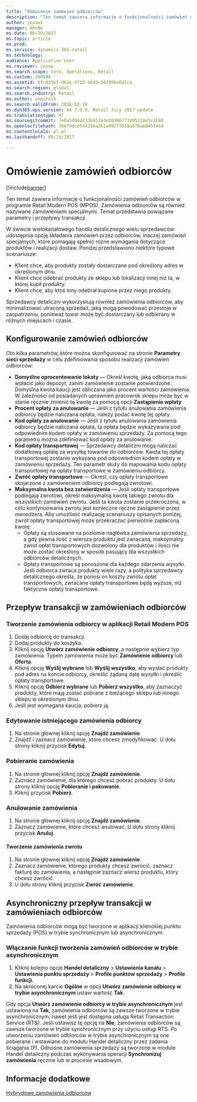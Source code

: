 ```yaml
---
title: "Omówienie zamówień odbiorców"
description: "Ten temat zawiera informacje o funkcjonalności zamówień odbiorców w programie Retail Modern POS (MPOS). Zamówienia odbiorców są również nazywane zamówieniami specjalnymi. Temat przedstawia powiązane parametry i przepływy transakcji."
author: josaw1
manager: AnnBe
ms.date: 06/20/2017
ms.topic: article
ms.prod: 
ms.service: dynamics-365-retail
ms.technology: 
audience: Application User
ms.reviewer: josaw
ms.search.scope: Core, Operations, Retail
ms.custom: 260594
ms.assetid: 6fc835ef-d62e-4f23-9d49-50299be642ca
ms.search.region: global
ms.search.industry: Retail
ms.author: anpurush
ms.search.validFrom: 2016-02-28
ms.dyn365.ops.version: AX 7.0.0, Retail July 2017 update
ms.translationtype: HT
ms.sourcegitcommit: 7e0a5d044133b917a3eb9386773205218e5c1b40
ms.openlocfilehash: f68f9dce544256a2b1a9927f019a676a6845f46d
ms.contentlocale: pl-pl
ms.lasthandoff: 09/29/2017

---
```


# <a name="customer-orders-overview"></a>Omówienie zamówień odbiorców

[!include[banner](includes/banner.md)]


Ten temat zawiera informacje o funkcjonalności zamówień odbiorców w programie Retail Modern POS (MPOS). Zamówienia odbiorców są również nazywane zamówieniami specjalnymi. Temat przedstawia powiązane parametry i przepływy transakcji.

W świecie wielokanałowego handlu detalicznego wielu sprzedawców udostępnia opcję składania zamówień przez odbiorców, inaczej zamówień specjalnych, które pomagają spełnić różne wymagania dotyczące produktów i realizacji dostaw. Poniżej przedstawiono niektóre typowe scenariusze:

-   Klient chce, aby produkty zostały dostarczane pod określony adres w określonym dniu.
-   Klient chce odebrać produkty ze sklepu lub lokalizacji innej niż ta, w której kupił produkty.
-   Klient chce, aby ktoś inny odebrał kupione przez niego produkty.

Sprzedawcy detaliczni wykorzystują również zamówienia odbiorców, aby minimalizować utraconą sprzedaż, jaką mogą powodować przestoje w zaopatrzeniu, ponieważ towar może być dostarczany lub odbierany w różnych miejscach i czasie.

## <a name="set-up-customer-orders"></a>Konfigurowanie zamówień odbiorców
Oto kilka parametrów, które można skonfigurować na stronie **Parametry sieci sprzedaży** w celu zdefiniowania sposobu realizacji zamówień odbiorców:

-   **Domyślne oprocentowanie lokaty** — Określ kwotę, jaką odbiorca musi wpłacić jako depozyt, zanim zamówienie zostanie potwierdzone. Domyślna kwota kaucji jest obliczana jako procent wartości zamówienia. W zależności od posiadanych uprawnień pracownik sklepu może być w stanie ręcznie zmienić tę kwotę za pomocą opcji **Zastąpienie wpłaty**.
-   **Procent opłaty za anulowanie** — Jeśli z tytułu anulowania zamówienia odbiorcy będzie naliczana opłata, należy podać kwotę tej opłaty.
-   **Kod opłaty za anulowanie** — Jeśli z tytułu anulowania zamówienia odbiorcy będzie naliczana opłata, ta opłata będzie wykazywana pod odpowiednim kodem opłaty w zamówieniu sprzedaży. Za pomocą tego parametru można zdefiniować kod opłaty za anulowanie.
-   **Kod opłaty transportowej** — Sprzedawcy detaliczni mogą naliczać dodatkową opłatę za wysyłkę towarów do odbiorców. Kwota tej opłaty transportowej zostanie wykazana pod odpowiednim kodem opłaty w zamówieniu sprzedaży. Ten parametr służy do mapowania kodu opłaty transportowej na opłaty transportowe w zamówieniu odbiorcy.
-   **Zwróć opłaty transportowe** — Określ, czy opłaty transportowe skojarzone z zamówieniem odbiorcy podlegają zwrotowi.
-   **Maksymalna kwota bez zatwierdzenia** — Jeśli opłaty transportowe podlegają zwrotowi, określ maksymalną kwotę takiego zwrotu dla wszystkich zamówień zwrotu. Jeśli ta kwota zostanie przekroczona, w celu kontynuowania zwrotu jest konieczne ręczne zastąpienie przez menedżera. Aby umożliwić realizację scenariuszy opisanych poniżej, zwrot opłaty transportowej może przekraczać pierwotnie zapłaconą kwotę:
    -   Opłaty są stosowane na poziomie nagłówka zamówienia sprzedaży, a gdy pewna ilość z wiersza produktu jest zwracana, maksymalny zwrot opłat transportowych dozwolony dla produktów i ilości nie może zostać określony w sposób pasujący dla wszystkich odbiorców detalicznych.
    -   Opłaty transportowe są ponoszone dla każdego zdarzenia wysyłki. Jeśli odbiorca zwraca produkty wiele razy, a polityka sprzedawcy detalicznego określa, że ponosi on koszty zwrotu opłat transportowych, zwracane opłaty transportowe będą wyższe, niż faktyczne opłaty transportowe.

## <a name="transaction-flow-for-customer-orders"></a>Przepływ transakcji w zamówieniach odbiorców
### <a name="create-a-customer-order-in-retail-modern-pos"></a>Tworzenie zamówienia odbiorcy w aplikacji Retail Modern POS

1.  Dodaj odbiorcę do transakcji.
2.  Dodaj produkty do koszyka.
3.  Kliknij opcję **Utwórz zamówienie odbiorcy**, a następnie wybierz typ zamówienia. Typem zamówienia może być **Zamówienie odbiorcy** lub **Oferta**.
4.  Kliknij opcję **Wyślij wybrane** lub **Wyślij wszystko**, aby wysłać produkty pod adres na koncie odbiorcy, określić żądaną datę wysyłki i określić opłaty transportowe.
5.  Kliknij opcję **Odbierz wybrane** lub **Pobierz wszystko**, aby zaznaczyć produkty, które mają zostać pobrane z bieżącego sklepu lub innego sklepu w określonym dniu.
6.  Jeśli jest wymagana kaucja, pobierz ją.

### <a name="edit-an-existing-customer-order"></a>Edytowanie istniejącego zamówienia odbiorcy

1.  Na stronie głównej kliknij opcję **Znajdź zamówienie**.
2.  Znajdź i zaznacz zamówienie, które chcesz zmodyfikować. U dołu strony kliknij przycisk **Edytuj**.

### <a name="pick-up-an-order"></a>Pobieranie zamówienia

1.  Na stronie głównej kliknij opcję **Znajdź zamówienie**.
2.  Zaznacz zamówienie, dla którego chcesz pobrać produkty. U dołu strony kliknij opcję **Pobieranie i pakowanie**.
3.  Kliknij przycisk **Pobierz**.

### <a name="cancel-an-order"></a>Anulowanie zamówienia

1.  Na stronie głównej kliknij opcję **Znajdź zamówienie**.
2.  Zaznacz zamówienie, które chcesz anulować. U dołu strony kliknij przycisk **Anuluj**.

#### <a name="create-a-return-order"></a>Tworzenie zamówienia zwrotu

1.  Na stronie głównej kliknij opcję **Znajdź zamówienie**.
2.  Zaznacz zamówienie, którego produkty chcesz zwrócić, zaznacz fakturę do zamówienia, a następnie zaznacz wiersz produktu, który chcesz zwrócić.
3.  U dołu strony kliknij przycisk **Zwróć zamówienie**.

## <a name="asynchronous-transaction-flow-for-customer-orders"></a>Asynchroniczny przepływ transakcji w zamówieniach odbiorców
Zamówienia odbiorców mogą być tworzone w aplikacji klienckiej punktu sprzedaży (POS) w trybie synchronicznym lub asynchronicznym.

### <a name="enable-customer-orders-to-be-created-in-asynchronous-mode"></a>Włączanie funkcji tworzenia zamówień odbiorców w trybie asynchronicznym

1.  Kliknij kolejno opcje **Handel detaliczny** &gt; **Ustawienia kanału** &gt; **Ustawienia punktu sprzedaży** &gt; **Profile punktów sprzedaży** &gt; **Profile funkcji**.
2.  Na skróconej karcie **Ogólne** w opcji **Utwórz zamówienie odbiorcy w trybie asynchronicznym** ustaw wartość **Tak**.

Gdy opcja **Utwórz zamówienie odbiorcy w trybie asynchronicznym** jest ustawiona na **Tak**, zamówienia odbiorców są zawsze tworzone w trybie asynchronicznym, nawet jeśli jest dostępna usługa Retail Transaction Service (RTS). Jeśli ustawisz tę opcję na **Nie**, zamówienia odbiorców są zawsze tworzone w trybie synchronicznym przy użyciu usługi RTS. Po utworzeniu zamówień odbiorców w trybie asynchronicznym są one pobierane i wstawiane do modułu Handel detaliczny przez zadania ściągania (P). Odnośne zamówienia sprzedaży są tworzone w module Handel detaliczny podczas wykonywania operacji **Synchronizuj zamówienia** ręcznie lub w procesie wsadowym.

<a name="see-also"></a>Informacje dodatkowe
--------

[Hybrydowe zamówienia odbiorców](hybrid-customer-orders.md)




